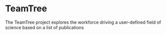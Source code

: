 # TeamTree
The TeamTree project explores the workforce driving a user-defined field of science based on a list of publications

